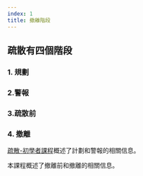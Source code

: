 ```yaml
---
index: 1
title: 撤離階段
---
```

## 疏散有四個階段

### 1. 規劃

### 2.警報

### 3.疏散前

### 4. 撤離

[疏散-初學者課程](umbrella://incident-response/evacuation/beginner)概述了計劃和警報的相關信息。

本課程概述了撤離前和撤離的相關信息。